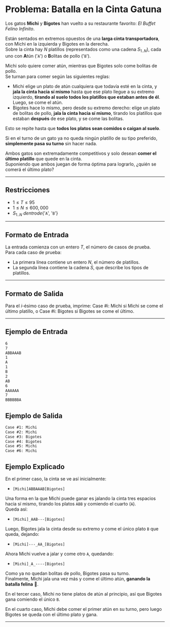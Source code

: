 # Problema: Batalla en la Cinta Gatuna

Los gatos **Michi** y **Bigotes** han vuelto a su restaurante favorito: _El Buffet Felino Infinito_.

Están sentados en extremos opuestos de una **larga cinta transportadora**, con Michi en la izquierda y Bigotes en la derecha.  
Sobre la cinta hay $N$ platillos (representados como una cadena $S_{1..N}$), cada uno con **A**tún ('`A`') o **B**olitas de pollo ('`B`').

Michi solo quiere comer atún, mientras que Bigotes solo come bolitas de pollo.  
Se turnan para comer según las siguientes reglas:

- Michi elige un plato de atún cualquiera que todavía esté en la cinta, y **jala la cinta hacia sí mismo** hasta que ese plato llegue a su extremo izquierdo, **tirando al suelo todos los platillos que estaban antes de él**. Luego, se come el atún.
- Bigotes hace lo mismo, pero desde su extremo derecho: elige un plato de bolitas de pollo, **jala la cinta hacia sí mismo**, tirando los platillos que estaban **después** de ese plato, y se come las bolitas.

Esto se repite hasta que **todos los platos sean comidos o caigan al suelo**.

Si en el turno de un gato ya no queda ningún platillo de su tipo preferido, **simplemente pasa su turno** sin hacer nada.

Ambos gatos son extremadamente competitivos y solo desean **comer el último platillo** que quede en la cinta.  
Suponiendo que ambos juegan de forma óptima para lograrlo, ¿quién se comerá el último plato?

---

## Restricciones

- $1 \le T \le 95$
- $1 \le N \le 600{,}000$
- $S_{1..N} \ dentro de \{$'`A`', '`B`'$\}$


---

## Formato de Entrada

La entrada comienza con un entero $T$, el número de casos de prueba.  
Para cada caso de prueba:

- La primera línea contiene un entero $N$, el número de platillos.
- La segunda línea contiene la cadena $S$, que describe los tipos de platillos.

---

## Formato de Salida

Para el $i$-ésimo caso de prueba, imprime:
Case #i: Michi si Michi se come el último platillo, o
Case #i: Bigotes si Bigotes se come el último.

---

## Ejemplo de Entrada

```txt
6
7
ABBAAAB
1
A
1
B
2
AB
6
AAAAAA
7
BBBBBBA
```

## Ejemplo de Salida

```txt
Case #1: Michi
Case #2: Michi
Case #3: Bigotes
Case #4: Bigotes
Case #5: Michi
Case #6: Michi
```

## Ejemplo Explicado

En el primer caso, la cinta se ve así inicialmente:

- `[Michi]ABBAAAB[Bigotes]`

Una forma en la que Michi puede ganar es jalando la cinta tres espacios hacia sí mismo, tirando los platos `ABB` y comiendo el cuarto (`A`).  
Queda así:

- `[Michi]_AAB---[Bigotes]`

Luego, Bigotes jala la cinta desde su extremo y come el único plato `B` que queda, dejando:

- `[Michi]---_AA_[Bigotes]`

Ahora Michi vuelve a jalar y come otro `A`, quedando:

- `[Michi]_A_----[Bigotes]`

Como ya no quedan bolitas de pollo, Bigotes pasa su turno.  
Finalmente, Michi jala una vez más y come el último atún, **ganando la batalla felina** 🐾.

En el tercer caso, Michi no tiene platos de atún al principio, así que Bigotes gana comiendo el único `B`.

En el cuarto caso, Michi debe comer el primer atún en su turno, pero luego Bigotes se queda con el último plato y gana.

---
